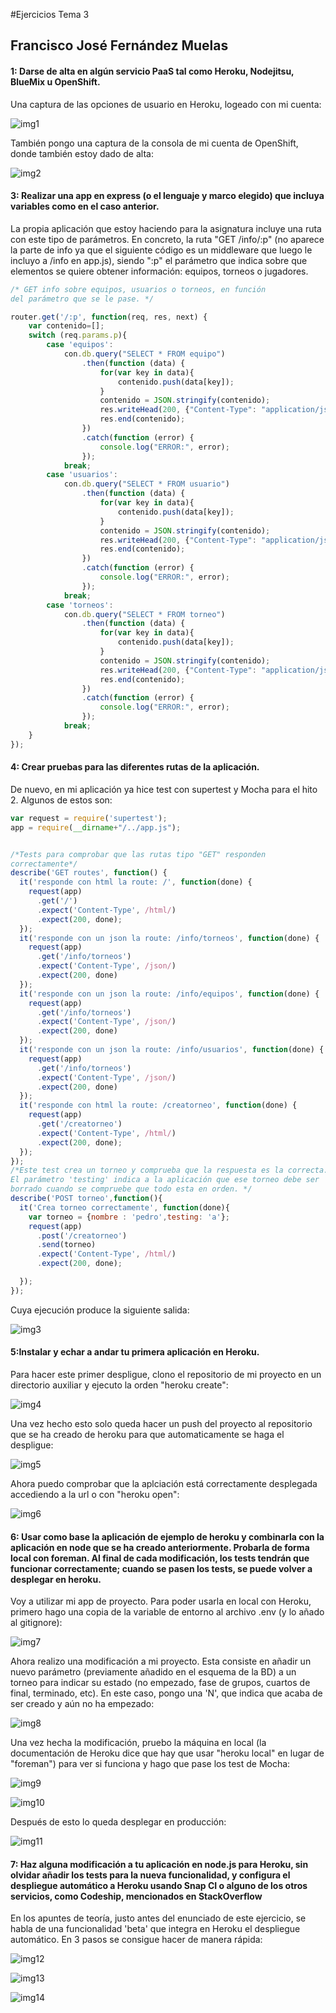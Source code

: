 #Ejercicios Tema 3
## Francisco José Fernández Muelas


#### 1: Darse de alta en algún servicio PaaS tal como Heroku, Nodejitsu, BlueMix u OpenShift.

Una captura de las opciones de usuario en Heroku, logeado con mi cuenta:

![img1](https://github.com/fjfernandez93/EjerciciosIV/blob/master/tema3/capturas/img1.png)

También pongo una captura de la consola de mi cuenta de OpenShift, donde también estoy dado de alta:

![img2](https://github.com/fjfernandez93/EjerciciosIV/blob/master/tema3/capturas/img2.png)



#### 3: Realizar una app en express (o el lenguaje y marco elegido) que incluya variables como en el caso anterior.

La propia aplicación que estoy haciendo para la asignatura incluye una ruta con este tipo de parámetros.
En concreto, la ruta "GET /info/:p" (no aparece la parte de info ya que el siguiente código es un middleware que luego le incluyo a /info en app.js), siendo ":p" el parámetro que indica sobre que elementos se quiere obtener información: equipos, torneos o jugadores.

```js
/* GET info sobre equipos, usuarios o torneos, en función
del parámetro que se le pase. */

router.get('/:p', function(req, res, next) {
    var contenido=[];
    switch (req.params.p){
        case 'equipos':
            con.db.query("SELECT * FROM equipo")
                .then(function (data) {
                    for(var key in data){
                        contenido.push(data[key]);
                    }
                    contenido = JSON.stringify(contenido);
                    res.writeHead(200, {"Content-Type": "application/json"});
                    res.end(contenido);
                })
                .catch(function (error) {
                    console.log("ERROR:", error);
                });
            break;
        case 'usuarios':
            con.db.query("SELECT * FROM usuario")
                .then(function (data) {
                    for(var key in data){
                        contenido.push(data[key]);
                    }
                    contenido = JSON.stringify(contenido);
                    res.writeHead(200, {"Content-Type": "application/json"});
                    res.end(contenido);
                })
                .catch(function (error) {
                    console.log("ERROR:", error);
                });
            break;
        case 'torneos':
            con.db.query("SELECT * FROM torneo")
                .then(function (data) {
                    for(var key in data){
                        contenido.push(data[key]);
                    }
                    contenido = JSON.stringify(contenido);
                    res.writeHead(200, {"Content-Type": "application/json"});
                    res.end(contenido);
                })
                .catch(function (error) {
                    console.log("ERROR:", error);
                });
            break;
    }
});

```

#### 4: Crear pruebas para las diferentes rutas de la aplicación.

De nuevo, en mi aplicación ya hice test con supertest y Mocha para el hito 2. Algunos de estos son:

```js
var request = require('supertest');
app = require(__dirname+"/../app.js");


/*Tests para comprobar que las rutas tipo "GET" responden
correctamente*/
describe('GET routes', function() {
  it('responde con html la route: /', function(done) {
    request(app)
      .get('/')
      .expect('Content-Type', /html/)
      .expect(200, done);
  });
  it('responde con un json la route: /info/torneos', function(done) {
    request(app)
      .get('/info/torneos')
      .expect('Content-Type', /json/)
      .expect(200, done)
  });
  it('responde con un json la route: /info/equipos', function(done) {
    request(app)
      .get('/info/torneos')
      .expect('Content-Type', /json/)
      .expect(200, done)
  });
  it('responde con un json la route: /info/usuarios', function(done) {
    request(app)
      .get('/info/torneos')
      .expect('Content-Type', /json/)
      .expect(200, done)
  });
  it('responde con html la route: /creatorneo', function(done) {
    request(app)
      .get('/creatorneo')
      .expect('Content-Type', /html/)
      .expect(200, done);
  });
});
/*Este test crea un torneo y comprueba que la respuesta es la correcta.
El parámetro 'testing' indica a la aplicación que ese torneo debe ser
borrado cuando se compruebe que todo esta en orden. */
describe('POST torneo',function(){
  it('Crea torneo correctamente', function(done){
    var torneo = {nombre : 'pedro',testing: 'a'};
    request(app)
      .post('/creatorneo')
      .send(torneo)
      .expect('Content-Type', /html/)
      .expect(200, done);

  });
});

```

Cuya ejecución produce la siguiente salida:

![img3](https://github.com/fjfernandez93/EjerciciosIV/blob/master/tema3/capturas/img3.png)

#### 5:Instalar y echar a andar tu primera aplicación en Heroku.

Para hacer este primer despligue, clono el repositorio de mi proyecto en un directorio auxiliar y ejecuto la orden "heroku create":

![img4](https://github.com/fjfernandez93/EjerciciosIV/blob/master/tema3/capturas/img4.png)

Una vez hecho esto solo queda hacer un push del proyecto al repositorio que se ha creado de heroku para que automaticamente se haga el despligue:

![img5](https://github.com/fjfernandez93/EjerciciosIV/blob/master/tema3/capturas/img5.png)

Ahora puedo comprobar que la aplciación está correctamente desplegada accediendo a la url o con "heroku open":

![img6](https://github.com/fjfernandez93/EjerciciosIV/blob/master/tema3/capturas/img6.png)

#### 6: Usar como base la aplicación de ejemplo de heroku y combinarla con la aplicación en node que se ha creado anteriormente. Probarla de forma local con foreman. Al final de cada modificación, los tests tendrán que funcionar correctamente; cuando se pasen los tests, se puede volver a desplegar en heroku.

Voy a utilizar mi app de proyecto. Para poder usarla en local con Heroku, primero hago una copia de la variable de entorno al archivo .env (y lo añado al gitignore):

![img7](https://github.com/fjfernandez93/EjerciciosIV/blob/master/tema3/capturas/img7.png)

Ahora realizo una modificación a mi proyecto. Esta consiste en añadir un nuevo parámetro (previamente añadido en el esquema de la BD) a un torneo para indicar su estado (no empezado, fase de grupos, cuartos de final, terminado, etc). En este caso, pongo una 'N', que indica que acaba de ser creado y aún no ha empezado:

![img8](https://github.com/fjfernandez93/EjerciciosIV/blob/master/tema3/capturas/img8.png)

Una vez hecha la modificación, pruebo la máquina en local (la documentación de Heroku dice que hay que usar "heroku local" en lugar de "foreman") para ver si funciona y hago que pase los test de Mocha:

![img9](https://github.com/fjfernandez93/EjerciciosIV/blob/master/tema3/capturas/img9.png)

![img10](https://github.com/fjfernandez93/EjerciciosIV/blob/master/tema3/capturas/img10.png)

Después de esto lo queda desplegar en producción:

![img11](https://github.com/fjfernandez93/EjerciciosIV/blob/master/tema3/capturas/img11.png)

#### 7: Haz alguna modificación a tu aplicación en node.js para Heroku, sin olvidar añadir los tests para la nueva funcionalidad, y configura el despliegue automático a Heroku usando Snap CI o alguno de los otros servicios, como Codeship, mencionados en StackOverflow

En los apuntes de teoría, justo antes del enunciado de este ejercicio, se habla de una funcionalidad 'beta' que integra en Heroku el despliegue automático. En 3 pasos se consigue hacer de manera rápida:

![img12](https://github.com/fjfernandez93/EjerciciosIV/blob/master/tema3/capturas/img12.png)

![img13](https://github.com/fjfernandez93/EjerciciosIV/blob/master/tema3/capturas/img13.png)

![img14](https://github.com/fjfernandez93/EjerciciosIV/blob/master/tema3/capturas/img14.png)
